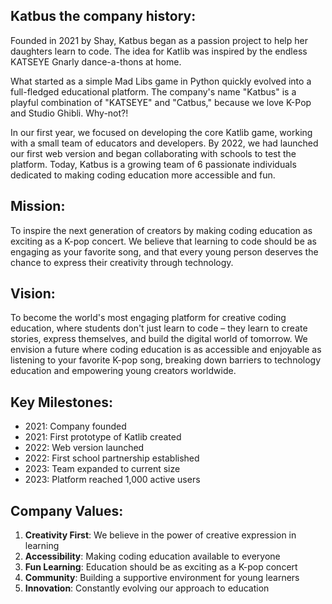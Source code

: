 ## Katbus the company history:

Founded in 2021 by Shay, Katbus began as a passion project to help her daughters learn to code. The idea for Katlib was inspired by the endless KATSEYE Gnarly dance-a-thons at home. 

What started as a simple Mad Libs game in Python quickly evolved into a full-fledged educational platform. The company's name "Katbus" is a playful combination of "KATSEYE" and "Catbus," because we love K-Pop and Studio Ghibli. Why-not?!

In our first year, we focused on developing the core Katlib game, working with a small team of educators and developers. By 2022, we had launched our first web version and began collaborating with schools to test the platform. Today, Katbus is a growing team of 6 passionate individuals dedicated to making coding education more accessible and fun.

## Mission:
To inspire the next generation of creators by making coding education as exciting as a K-pop concert. We believe that learning to code should be as engaging as your favorite song, and that every young person deserves the chance to express their creativity through technology.

## Vision:
To become the world's most engaging platform for creative coding education, where students don't just learn to code – they learn to create stories, express themselves, and build the digital world of tomorrow. We envision a future where coding education is as accessible and enjoyable as listening to your favorite K-pop song, breaking down barriers to technology education and empowering young creators worldwide.

## Key Milestones:
- 2021: Company founded
- 2021: First prototype of Katlib created
- 2022: Web version launched
- 2022: First school partnership established
- 2023: Team expanded to current size
- 2023: Platform reached 1,000 active users

## Company Values:
1. **Creativity First**: We believe in the power of creative expression in learning
2. **Accessibility**: Making coding education available to everyone
3. **Fun Learning**: Education should be as exciting as a K-pop concert
4. **Community**: Building a supportive environment for young learners
5. **Innovation**: Constantly evolving our approach to education


